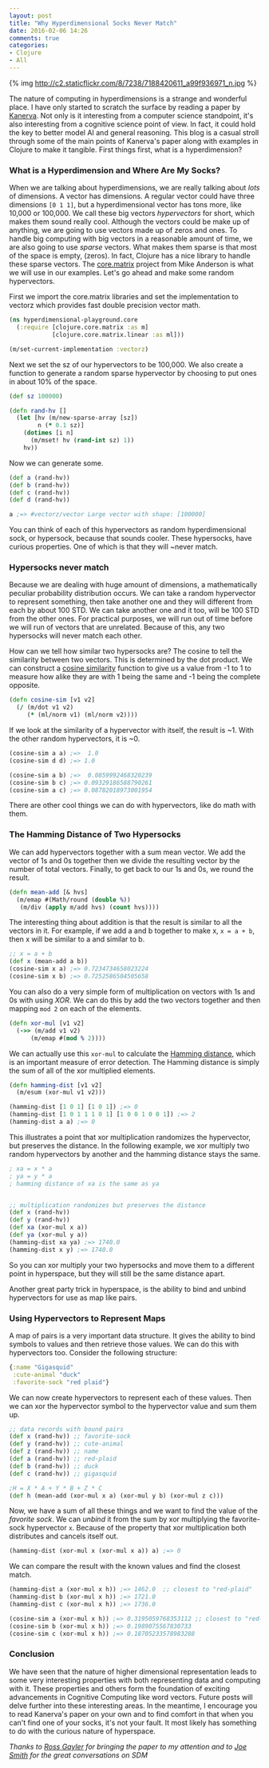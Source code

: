 ```yaml
---
layout: post
title: "Why Hyperdimensional Socks Never Match"
date: 2016-02-06 14:26
comments: true
categories:
- Clojure
- All
---
```


{% img http://c2.staticflickr.com/8/7238/7188420611_a99f936971_n.jpg %}

The nature of computing in hyperdimensions is a strange and wonderful place.   I have only started to scratch the surface by reading a paper by [Kanerva](http://redwood.berkeley.edu/pkanerva/papers/kanerva09-hyperdimensional.pdf). Not only is it interesting from a computer science standpoint, it's also interesting from a cognitive science point of view.  In fact, it could hold the key to better model AI and general reasoning.  This blog is a casual stroll through some of the main points of Kanerva's paper along with examples in Clojure to make it tangible.  First things first, what is a hyperdimension?

### What is a Hyperdimension and Where Are My Socks?

When we are talking about hyperdimensions, we are really talking about _lots_ of dimensions.  A vector has dimensions.  A regular vector could have three dimensions `[0 1 1]`, but a hyperdimensional vector has tons more, like 10,000 or 100,000.  We call these big vectors _hypervectors_ for short, which makes them sound really cool. Although the vectors could be make up of anything, we are going to use vectors made up of zeros and ones.  To handle big computing with big vectors in a reasonable amount of time, we are also going to use _sparse_ vectors.  What makes them sparse is that most of the space is empty, (zeros).  In fact, Clojure has a nice library to handle these sparse vectors.  The [core.matrix](https://github.com/mikera/core.matrix) project from Mike Anderson is what we will use in our examples.  Let's go ahead and make some random hypervectors.

First we import the core.matrix libraries and set the implementation to vectorz which provides fast double precision vector math.

```clojure
(ns hyperdimensional-playground.core
  (:require [clojure.core.matrix :as m]
            [clojure.core.matrix.linear :as ml]))

(m/set-current-implementation :vectorz)
```

Next we set the sz of our hypervectors to be 100,000.  We also create a function to generate a random sparse hypervector by choosing to put ones in about 10% of the space.

```clojure
(def sz 100000)

(defn rand-hv []
  (let [hv (m/new-sparse-array [sz])
        n (* 0.1 sz)]
    (dotimes [i n]
      (m/mset! hv (rand-int sz) 1))
    hv))
```

Now we can generate some.

```clojure
(def a (rand-hv))
(def b (rand-hv))
(def c (rand-hv))
(def d (rand-hv))

a ;=> #vectorz/vector Large vector with shape: [100000]
```

You can think of each of this hypervectors as random hyperdimensional sock, or hypersock, because that sounds cooler.  These hypersocks, have curious properties.  One of which is that they will ~never match.

### Hypersocks never match

Because we are dealing with huge amount of dimensions, a mathematically peculiar probability distribution occurs.  We can take a random hypervector to represent something, then take another one and they will different from each by about 100 STD. We can take another one and it too, will be 100 STD from the other ones.  For practical purposes, we will run out of time before we will run of vectors that are unrelated.  Because of this, any two hypersocks will never match each other.

How can we tell how similar two hypersocks are?  The cosine to tell the similarity between two vectors.  This is determined by the dot product.  We can construct a [cosine similarity](https://en.wikipedia.org/wiki/Cosine_similarity) function to give us a value from -1 to 1 to measure how alike they are with 1 being the same and -1 being the complete opposite.

```clojure
(defn cosine-sim [v1 v2]
  (/ (m/dot v1 v2)
     (* (ml/norm v1) (ml/norm v2))))
```

If we look at the similarity of a hypervector with itself, the result is ~1.  With the other random hypervectors, it is ~0.

```clojure
(cosine-sim a a) ;=>  1.0
(cosine-sim d d) ;=> 1.0

(cosine-sim a b) ;=>  0.0859992468320239
(cosine-sim b c) ;=> 0.09329186588790261
(cosine-sim a c) ;=> 0.08782018973001954
```

There are other cool things we can do with hypervectors, like do math with them.

### The Hamming Distance of Two Hypersocks

We can add hypervectors together with a sum mean vector. We add the vector of 1s and 0s together then we divide the resulting vector by the number of total vectors.  Finally, to get back to our 1s and 0s, we round the result.

```clojure
(defn mean-add [& hvs]
  (m/emap #(Math/round (double %))
   (m/div (apply m/add hvs) (count hvs))))
```

The interesting thing about addition is that the result is similar to all the vectors in it.  For example, if we add a and b together to make x, `x = a + b`, then x will be similar to a and similar to b.

```clojure
;; x = a + b
(def x (mean-add a b))
(cosine-sim x a) ;=> 0.7234734658023224
(cosine-sim x b) ;=> 0.7252586504505658
```

You can also do a very simple form of multiplication on vectors with 1s and 0s with using _XOR_.  We can do this by add the two vectors together and then mapping `mod 2` on each of the elements.

```clojure
(defn xor-mul [v1 v2]
  (->> (m/add v1 v2)
      (m/emap #(mod % 2))))
```

We can actually use this `xor-mul` to calculate the [Hamming distance](https://en.wikipedia.org/wiki/Hamming_distance), which is an important measure of error detection.  The Hamming distance is simply the sum of all of the xor multiplied elements.

```clojure
(defn hamming-dist [v1 v2]
  (m/esum (xor-mul v1 v2)))

(hamming-dist [1 0 1] [1 0 1]) ;=> 0
(hamming-dist [1 0 1 1 1 0 1] [1 0 0 1 0 0 1]) ;=> 2
(hamming-dist a a) ;=> 0
```

This illustrates a point that xor multiplication randomizes the hypervector, but preserves the distance.  In the following example, we xor multiply two random hypervectors by another and the hamming distance stays the same.

```clojure
; xa = x * a
; ya = y * a
; hamming distance of xa is the same as ya


;; multiplication randomizes but preserves the distance
(def x (rand-hv))
(def y (rand-hv))
(def xa (xor-mul x a))
(def ya (xor-mul y a))
(hamming-dist xa ya) ;=> 1740.0
(hamming-dist x y) ;=> 1740.0
```

So you can xor multiply your two hypersocks and move them to a different point in hyperspace, but they will still be the same distance apart.

Another great party trick in hyperspace, is the ability to bind and unbind hypervectors for use as map like pairs.

### Using Hypervectors to Represent Maps

A map of pairs is a very important data structure.  It gives the ability to bind symbols to values and then retrieve those values.  We can do this with hypervectors too.  Consider the following structure:

```clojure
{:name "Gigasquid"
 :cute-animal "duck"
 :favorite-sock "red plaid"}
```

We can now create hypervectors to represent each of these values.  Then we can xor the hypervector symbol to the hypervector value and sum them up.

```clojure
;; data records with bound pairs
(def x (rand-hv)) ;; favorite-sock
(def y (rand-hv)) ;; cute-animal
(def z (rand-hv)) ;; name
(def a (rand-hv)) ;; red-plaid
(def b (rand-hv)) ;; duck
(def c (rand-hv)) ;; gigasquid

;H = X * A + Y * B + Z * C
(def h (mean-add (xor-mul x a) (xor-mul y b) (xor-mul z c)))
```

Now, we have a sum of all these things and we want to find the value of the _favorite sock_.  We can _unbind_ it from the sum by xor multiplying the favorite-sock hypervector `x`.  Because of the property that xor multiplication both distributes and cancels itself out.

```clojure
(hamming-dist (xor-mul x (xor-mul x a)) a) ;=> 0
```

We can compare the result with the known values and find the closest match.

```clojure
(hamming-dist a (xor-mul x h)) ;=> 1462.0  ;; closest to "red-plaid"
(hamming-dist b (xor-mul x h)) ;=> 1721.0
(hamming-dist c (xor-mul x h)) ;=> 1736.0

(cosine-sim a (xor-mul x h)) ;=> 0.3195059768353112 ;; closest to "red-plaid"
(cosine-sim b (xor-mul x h)) ;=> 0.1989075567830733
(cosine-sim c (xor-mul x h)) ;=> 0.18705233578983288
```

### Conclusion

We have seen that the nature of higher dimensional representation leads to some very interesting properties with both representing data and computing with it.  These properties and others form the foundation of exciting advancements in Cognitive Computing like word vectors.  Future posts will delve further into these interesting areas.  In the meantime, I encourage you to read Kanerva's paper on your own and to find comfort in that when you can't find one of your socks, it's not your fault. It most likely has something to do with the curious nature of hyperspace.


_Thanks to [Ross Gayler](https://twitter.com/ross_gayler) for bringing the paper to my attention and to [Joe Smith](https://twitter.com/solussd) for the great conversations on SDM_
